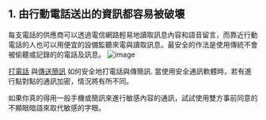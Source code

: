 [Title]: # (送出的資訊)
[Order]: # (1)

## 1. 由行動電話送出的資訊都容易被破壞

每支電話的供應商可以透過電信網路輕易地讀取訊息內容和語音留言，而靠近行動電話的人也可以用便宜的設備監聽來電與讀取訊息。最安全的作法是使用傳統不會被偷聽或記錄的的電話及訊息。
![image](mobile2.png)

[打電話](umbrella://lesson/making-a-call) 與[傳送簡訊](umbrella://lesson/sending-a-message) 如何安全地打電話與傳簡訊. 當使用安全通訊軟體時，若有進行點對點的通訊加密，情況將有所不同。

如果你真的得用一般手機或簡訊來進行敏感內容的通訊，試試使用雙方事前同意的不顯眼暗語來取代敏感的字眼。